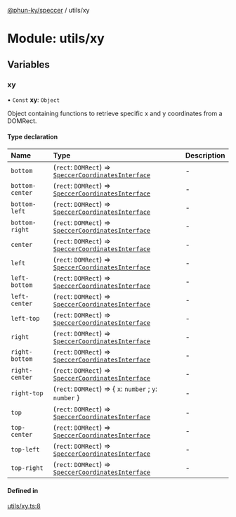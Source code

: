 [@phun-ky/speccer](../README.md) / utils/xy

# Module: utils/xy

## Variables

### xy

• `Const` **xy**: `Object`

Object containing functions to retrieve specific x and y coordinates from a DOMRect.

#### Type declaration

| Name | Type | Description |
| :------ | :------ | :------ |
| `bottom` | (`rect`: `DOMRect`) => [`SpeccerCoordinatesInterface`](../interfaces/types_xy.SpeccerCoordinatesInterface.md) | - |
| `bottom-center` | (`rect`: `DOMRect`) => [`SpeccerCoordinatesInterface`](../interfaces/types_xy.SpeccerCoordinatesInterface.md) | - |
| `bottom-left` | (`rect`: `DOMRect`) => [`SpeccerCoordinatesInterface`](../interfaces/types_xy.SpeccerCoordinatesInterface.md) | - |
| `bottom-right` | (`rect`: `DOMRect`) => [`SpeccerCoordinatesInterface`](../interfaces/types_xy.SpeccerCoordinatesInterface.md) | - |
| `center` | (`rect`: `DOMRect`) => [`SpeccerCoordinatesInterface`](../interfaces/types_xy.SpeccerCoordinatesInterface.md) | - |
| `left` | (`rect`: `DOMRect`) => [`SpeccerCoordinatesInterface`](../interfaces/types_xy.SpeccerCoordinatesInterface.md) | - |
| `left-bottom` | (`rect`: `DOMRect`) => [`SpeccerCoordinatesInterface`](../interfaces/types_xy.SpeccerCoordinatesInterface.md) | - |
| `left-center` | (`rect`: `DOMRect`) => [`SpeccerCoordinatesInterface`](../interfaces/types_xy.SpeccerCoordinatesInterface.md) | - |
| `left-top` | (`rect`: `DOMRect`) => [`SpeccerCoordinatesInterface`](../interfaces/types_xy.SpeccerCoordinatesInterface.md) | - |
| `right` | (`rect`: `DOMRect`) => [`SpeccerCoordinatesInterface`](../interfaces/types_xy.SpeccerCoordinatesInterface.md) | - |
| `right-bottom` | (`rect`: `DOMRect`) => [`SpeccerCoordinatesInterface`](../interfaces/types_xy.SpeccerCoordinatesInterface.md) | - |
| `right-center` | (`rect`: `DOMRect`) => [`SpeccerCoordinatesInterface`](../interfaces/types_xy.SpeccerCoordinatesInterface.md) | - |
| `right-top` | (`rect`: `DOMRect`) => \{ `x`: `number` ; `y`: `number`  } | - |
| `top` | (`rect`: `DOMRect`) => [`SpeccerCoordinatesInterface`](../interfaces/types_xy.SpeccerCoordinatesInterface.md) | - |
| `top-center` | (`rect`: `DOMRect`) => [`SpeccerCoordinatesInterface`](../interfaces/types_xy.SpeccerCoordinatesInterface.md) | - |
| `top-left` | (`rect`: `DOMRect`) => [`SpeccerCoordinatesInterface`](../interfaces/types_xy.SpeccerCoordinatesInterface.md) | - |
| `top-right` | (`rect`: `DOMRect`) => [`SpeccerCoordinatesInterface`](../interfaces/types_xy.SpeccerCoordinatesInterface.md) | - |

#### Defined in

[utils/xy.ts:8](https://github.com/phun-ky/speccer/blob/main/src/utils/xy.ts#L8)

